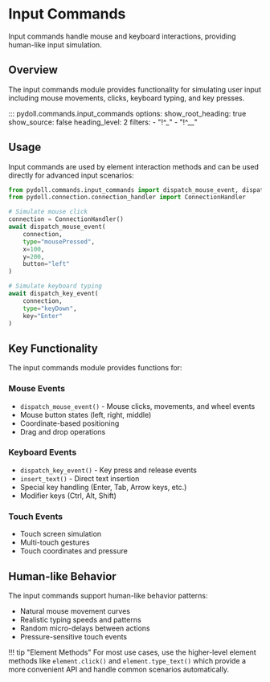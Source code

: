 # Input Commands

Input commands handle mouse and keyboard interactions, providing human-like input simulation.

## Overview

The input commands module provides functionality for simulating user input including mouse movements, clicks, keyboard typing, and key presses.

::: pydoll.commands.input_commands
    options:
      show_root_heading: true
      show_source: false
      heading_level: 2
      filters:
        - "!^_"
        - "!^__"

## Usage

Input commands are used by element interaction methods and can be used directly for advanced input scenarios:

```python
from pydoll.commands.input_commands import dispatch_mouse_event, dispatch_key_event
from pydoll.connection.connection_handler import ConnectionHandler

# Simulate mouse click
connection = ConnectionHandler()
await dispatch_mouse_event(
    connection, 
    type="mousePressed", 
    x=100, 
    y=200, 
    button="left"
)

# Simulate keyboard typing
await dispatch_key_event(
    connection,
    type="keyDown",
    key="Enter"
)
```

## Key Functionality

The input commands module provides functions for:

### Mouse Events
- `dispatch_mouse_event()` - Mouse clicks, movements, and wheel events
- Mouse button states (left, right, middle)
- Coordinate-based positioning
- Drag and drop operations

### Keyboard Events
- `dispatch_key_event()` - Key press and release events
- `insert_text()` - Direct text insertion
- Special key handling (Enter, Tab, Arrow keys, etc.)
- Modifier keys (Ctrl, Alt, Shift)

### Touch Events
- Touch screen simulation
- Multi-touch gestures
- Touch coordinates and pressure

## Human-like Behavior

The input commands support human-like behavior patterns:

- Natural mouse movement curves
- Realistic typing speeds and patterns
- Random micro-delays between actions
- Pressure-sensitive touch events

!!! tip "Element Methods"
    For most use cases, use the higher-level element methods like `element.click()` and `element.type_text()` which provide a more convenient API and handle common scenarios automatically. 